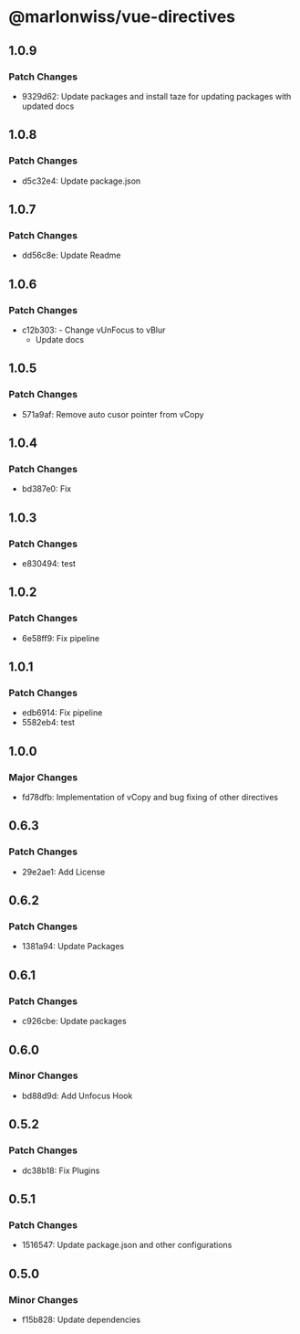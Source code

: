 # @marlonwiss/vue-directives

## 1.0.9

### Patch Changes

- 9329d62: Update packages and install taze for updating packages with updated docs

## 1.0.8

### Patch Changes

- d5c32e4: Update package.json

## 1.0.7

### Patch Changes

- dd56c8e: Update Readme

## 1.0.6

### Patch Changes

- c12b303: - Change vUnFocus to vBlur
  - Update docs

## 1.0.5

### Patch Changes

- 571a9af: Remove auto cusor pointer from vCopy

## 1.0.4

### Patch Changes

- bd387e0: Fix

## 1.0.3

### Patch Changes

- e830494: test

## 1.0.2

### Patch Changes

- 6e58ff9: Fix pipeline

## 1.0.1

### Patch Changes

- edb6914: Fix pipeline
- 5582eb4: test

## 1.0.0

### Major Changes

- fd78dfb: Implementation of vCopy and bug fixing of other directives

## 0.6.3

### Patch Changes

- 29e2ae1: Add License

## 0.6.2

### Patch Changes

- 1381a94: Update Packages

## 0.6.1

### Patch Changes

- c926cbe: Update packages

## 0.6.0

### Minor Changes

- bd88d9d: Add Unfocus Hook

## 0.5.2

### Patch Changes

- dc38b18: Fix Plugins

## 0.5.1

### Patch Changes

- 1516547: Update package.json and other configurations

## 0.5.0

### Minor Changes

- f15b828: Update dependencies
